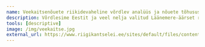```yaml
---
name: Veekaitsenõuete riikidevaheline võrdlev analüüs ja nõuete tõhususe hindamise mudel
description: Võrdlesime Eestit ja veel nelja valitud Läänemere-äärset riiki kehtestatud veekaitsenõuete valiku ja ranguse alusel. Samuti koondasime erinevad võimalikud veekaitse meetmed ja hindasime nende tõhusust.
tools: [descriptive]
image: /img/veekaitse.jpg
external_url: https://www.riigikantselei.ee/sites/default/files/content-editors/uuringud/veekaitsenouete_riikidevaheline_vordlev_analuus_loppraport_2017.pdf
---
```


